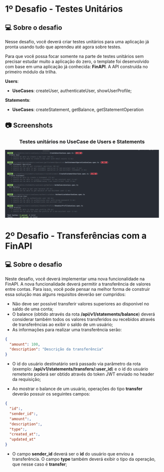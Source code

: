 # 1º Desafio - Testes Unitários

## :computer: Sobre o desafio

Nesse desafio, você deverá criar testes unitários para uma aplicação já pronta usando tudo que aprendeu até agora sobre testes.

Para que você possa focar somente na parte de testes unitários sem precisar estudar muito a aplicação do zero, o template foi desenvolvido com base em uma aplicação já conhecida: **FinAPI**. A API construída no primeiro módulo da trilha.

**Users**:
  - **UseCases**: createUser, authenticateUser, showUserProfile;

**Statements**:
  - **UseCases**: createStatement, getBalance, getStatementOperation


## :camera: Screenshots

<div align="center">
  <h3 align="center">
    Testes unitários no UseCase de Users e Statements
  </h3>
  <img src=".github/desafio_testes_unitarios.png" alt="" />
</div>

# 2º Desafio - Transferências com a FinAPI

## :computer: Sobre o desafio

Neste desafio, você deverá implementar uma nova funcionalidade na FinAPI. A nova funcionalidade deverá permitir a transferência de valores entre contas. Para isso, você pode pensar na melhor forma de construir essa solução mas alguns requisitos deverão ser cumpridos:

  - Não deve ser possível transferir valores superiores ao disponível no saldo de uma conta;
  - O balance (obtido através da rota **/api/v1/statements/balance**) deverá considerar também todos os valores transferidos ou recebidos através de transferências ao exibir o saldo de um usuário;
  - As informações para realizar uma transferência serão:

  ``` json
  {
    "amount": 100,
    "description": "Descrição da transferência"
  }
  ```

  - O id do usuário destinatário será passado via parâmetro da rota (exemplo: **/api/v1/statements/transfers/:user_id**) e o id do usuário remetente poderá ser obtido através do token JWT enviado no header da requisição;

  - Ao mostrar o balance de um usuário, operações do tipo **transfer** deverão possuir os seguintes campos:

  ``` json
  {
    "id":,
    "sender_id":,
    "amount":,
    "description":,
    "type":,
    "created_at":,
    "updated_at"
  }
  ```

  - O campo **sender_id** deverá ser o **id** do usuário que enviou a transferência. O campo **type** também deverá exibir o tipo da operação, que nesse caso é **transfer**;

